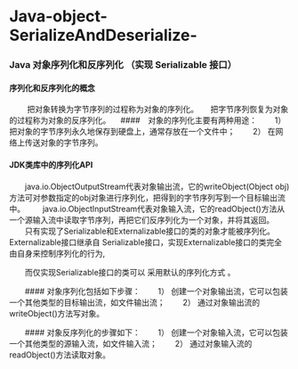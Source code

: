 # Java-object-SerializeAndDeserialize-
### Java 对象序列化和反序列化 （实现 Serializable 接口）

#### 序列化和反序列化的概念
　　 把对象转换为字节序列的过程称为对象的序列化。
  　 把字节序列恢复为对象的过程称为对象的反序列化。
　####　对象的序列化主要有两种用途：
　　1） 把对象的字节序列永久地保存到硬盘上，通常存放在一个文件中；
　　2） 在网络上传送对象的字节序列。

 

#### JDK类库中的序列化API
　　java.io.ObjectOutputStream代表对象输出流，它的writeObject(Object obj)方法可对参数指定的obj对象进行序列化，把得到的字节序列写到一个目标输出流中。
　　java.io.ObjectInputStream代表对象输入流，它的readObject()方法从一个源输入流中读取字节序列，再把它们反序列化为一个对象，并将其返回。
　　只有实现了Serializable和Externalizable接口的类的对象才能被序列化。Externalizable接口继承自 Serializable接口，实现Externalizable接口的类完全由自身来控制序列化的行为,

　　而仅实现Serializable接口的类可以 采用默认的序列化方式 。

　　#### 对象序列化包括如下步骤：　
   　1） 创建一个对象输出流，它可以包装一个其他类型的目标输出流，如文件输出流；
　　2） 通过对象输出流的writeObject()方法写对象。


　　#### 对象反序列化的步骤如下：
　　1） 创建一个对象输入流，它可以包装一个其他类型的源输入流，如文件输入流；
　　2） 通过对象输入流的readObject()方法读取对象。

